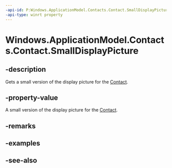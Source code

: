 ----api-id: P:Windows.ApplicationModel.Contacts.Contact.SmallDisplayPicture
-api-type: winrt property
---<!-- Property syntaxpublic Windows.Storage.Streams.IRandomAccessStreamReference SmallDisplayPicture { get; }--># Windows.ApplicationModel.Contacts.Contact.SmallDisplayPicture## -descriptionGets a small version of the display picture for the [Contact](contact.md).## -property-valueA small version of the display picture for the [Contact](contact.md).## -remarks## -examples## -see-also